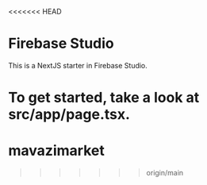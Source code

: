 <<<<<<< HEAD
# Firebase Studio

This is a NextJS starter in Firebase Studio.

To get started, take a look at src/app/page.tsx.
=======
# mavazimarket
>>>>>>> origin/main
